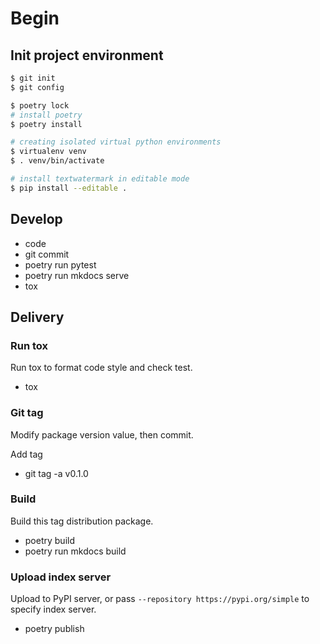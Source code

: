 # Begin

## Init project environment

```bash
$ git init
$ git config

$ poetry lock
# install poetry
$ poetry install

# creating isolated virtual python environments
$ virtualenv venv
$ . venv/bin/activate

# install textwatermark in editable mode
$ pip install --editable .

```

## Develop

- code
- git commit
- poetry run pytest
- poetry run mkdocs serve
- tox

## Delivery

### Run tox

Run tox to format code style and check test.

- tox

### Git tag

Modify package version value, then commit.

Add tag

- git tag -a v0.1.0

### Build

Build this tag distribution package.

- poetry build
- poetry run mkdocs build

### Upload index server

Upload to PyPI server, or pass `--repository https://pypi.org/simple` to specify index server.

- poetry publish
